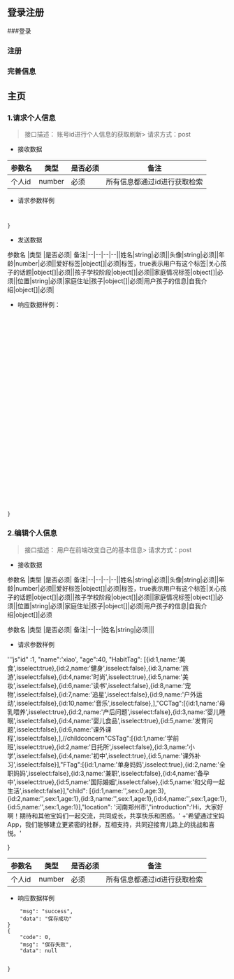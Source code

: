 
## 登录注册

###登录
### 注册
### 完善信息

## 主页

### **1.请求个人信息**
>接口描述： 账号id进行个人信息的获取刷新> 请求方式：post
 
>


- 接收数据

参数名	|类型	|是否必须|	备注
|--|--|--|--|
|个人id|number|必须|所有信息都通过id进行获取检索




- 请求参数样例

```js{"id":1234


}
```
- 发送数据

参数名	|类型	|是否必须|	备注|--|--|--|--||姓名|string|必须||头像|string|必须||年龄|number|必须||爱好标签|object[]|必须|标签，true表示用户有这个标签|关心孩子的话题|object[]|必须||孩子学校阶段|object[]|必须||家庭情况标签|object[]|必须||位置|string|必须|家庭住址|孩子|object[]|必须|用户孩子的信息|自我介绍|object[]|必须|












- 响应数据样例：
```js{    "id" :1234,  "name":'xiao',  "age":40,  "HabitTag":    [{id:1,name:'美食',isselect:true},{id:2,name:'健身',isselect:false},{id:3,name:'旅游',isselect:false},{id:4,name:'时尚',isselect:true},{id:5,name:'美妆',isselect:false},{id:6,name:'读书',isselect:false},{id:8,name:'宠物',isselect:false},{id:7,name:'追星',isselect:false},{id:9,name:'户外运动',isselect:false},{id:10,name:'音乐',isselect:false},],"CCTag":[{id:1,name:'母乳喂养',isselect:true},{id:2,name:'产后问题',isselect:false},{id:3,name:'婴儿睡眠',isselect:false},{id:4,name:'婴儿食品',isselect:true},{id:5,name:'发育问题',isselect:false},{id:6,name:'课外课程',isselect:false},],//childconcern"CSTag":[{id:1,name:'学前班',isselect:true},{id:2,name:'日托所',isselect:false},{id:3,name:'小学',isselect:false},{id:4,name:'初中',isselect:true},{id:5,name:'课外补习',isselect:false}],"FTag":[{id:1,name:'单身妈妈',isselect:true},{id:2,name:'全职妈妈',isselect:false},{id:3,name:'兼职',isselect:false},{id:4,name:'备孕中',isselect:true},{id:5,name:'国际婚姻',isselect:false},{id:5,name:'和父母一起生活',isselect:false}],"child": [{id:1,name:'',sex:0,age:3},{id:2,name:'',sex:1,age:1},{id:3,name:'',sex:1,age:1},{id:4,name:'',sex:1,age:1},{id:5,name:'',sex:1,age:1}],"location": '河南郑州市',"introduction":'Hi，大家好啊！期待和其他宝妈们一起交流，共同成长，共享快乐和困惑。' +'希望通过宝妈App，我们能够建立更紧密的社群，互相支持，共同迎接育儿路上的挑战和喜悦。'
































}
```

### **2.编辑个人信息**
>接口描述： 用户在前端改变自己的基本信息> 请求方式：post
 
>


- 接收数据

参数名	|类型	|是否必须|	备注|--|--|--|--||姓名|string|必须||头像|string|必须||年龄|number|必须||爱好标签|object[]|必须|标签，true表示用户有这个标签|关心孩子的话题|object[]|必须||孩子学校阶段|object[]|必须||家庭情况标签|object[]|必须||位置|string|必须|家庭住址|孩子|object[]|必须|用户孩子的信息|自我介绍|object[]|必须

参数名	|类型	|是否必须|	备注|--|--|姓名|string|必须|||

















- 请求参数样例

'''js"id" :1,  "name":'xiao',  "age":40,  "HabitTag":    [{id:1,name:'美食',isselect:true},{id:2,name:'健身',isselect:false},{id:3,name:'旅游',isselect:false},{id:4,name:'时尚',isselect:true},{id:5,name:'美妆',isselect:false},{id:6,name:'读书',isselect:false},{id:8,name:'宠物',isselect:false},{id:7,name:'追星',isselect:false},{id:9,name:'户外运动',isselect:false},{id:10,name:'音乐',isselect:false},],"CCTag":[{id:1,name:'母乳喂养',isselect:true},{id:2,name:'产后问题',isselect:false},{id:3,name:'婴儿睡眠',isselect:false},{id:4,name:'婴儿食品',isselect:true},{id:5,name:'发育问题',isselect:false},{id:6,name:'课外课程',isselect:false},],//childconcern"CSTag":[{id:1,name:'学前班',isselect:true},{id:2,name:'日托所',isselect:false},{id:3,name:'小学',isselect:false},{id:4,name:'初中',isselect:true},{id:5,name:'课外补习',isselect:false}],"FTag":[{id:1,name:'单身妈妈',isselect:true},{id:2,name:'全职妈妈',isselect:false},{id:3,name:'兼职',isselect:false},{id:4,name:'备孕中',isselect:true},{id:5,name:'国际婚姻',isselect:false},{id:5,name:'和父母一起生活',isselect:false}],"child": [{id:1,name:'',sex:0,age:3},{id:2,name:'',sex:1,age:1},{id:3,name:'',sex:1,age:1},{id:4,name:'',sex:1,age:1},{id:5,name:'',sex:1,age:1}],"location": '河南郑州市',"introduction":'Hi，大家好啊！期待和其他宝妈们一起交流，共同成长，共享快乐和困惑。' +'希望通过宝妈App，我们能够建立更紧密的社群，互相支持，共同迎接育儿路上的挑战和喜悦。'



































}

参数名	|类型	|是否必须|	备注
|--|--|--|--|
|个人id|number|必须|所有信息都通过id进行获取检索


-  响应数据样例








```js{    "code": 1,
    "msg": "success",
    "data": "保存成功"
}
{
    "code": 0,
    "msg": "保存失败",
    "data": null


}
```
<!--stackedit_data:
eyJoaXN0b3J5IjpbOTU2Nzk3NTY3LC0xNDUwMjYwODc4LDk3Mz
c3NDYxNCwtMzYyOTg0MDksLTY4MDQzMTAwOF19
-->